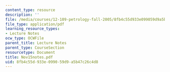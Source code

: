 ```yaml
---
content_type: resource
description: ''
file: /media/courses/12-109-petrology-fall-2005/8fb4c55d933e099059d9a5b47c26c4d8_Nov15notes.pdf
file_type: application/pdf
learning_resource_types:
- Lecture Notes
ocw_type: OCWFile
parent_title: Lecture Notes
parent_type: CourseSection
resourcetype: Document
title: Nov15notes.pdf
uid: 8fb4c55d-933e-0990-59d9-a5b47c26c4d8
---
```


